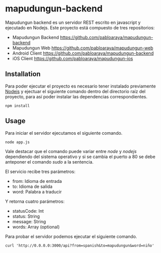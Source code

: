 # mapudungun-backend

Mapudungun backend es un servidor REST escrito en javascript y ejecutado en Nodejs. Este proyecto está compuesto de tres repositorios:
- Mapudungun Backend https://github.com/pabloaraya/mapudungun-backend
- Mapudungun Web https://github.com/pabloaraya/mapudungun-web
- Android Client https://github.com/pabloaraya/mapudungun-backend
- iOS Client https://github.com/pabloaraya/mapudungun-ios

## Installation
Para poder ejecutar el proyecto es necesario tener instalado previamente [Nodejs](https://nodejs.org/) y ejectuar el siguiente comando dentro del directorio raíz del proyecto, para así poder instalar las dependencias correspondientes.
```
npm install
```

## Usage
Para iniciar el servidor ejecutamos el siguiente comando.
```
node app.js
```

Vale destacar que el comando puede variar entre *node* y *nodejs* dependiendo del sistema operativo y si se cambia el puerto a 80 se debe anteponer el comando *sudo* a la sentencia.

El servicio recibe tres parámetros:
- from: Idioma de entrada
- to: Idioma de salida
- word: Palabra a traducir

Y retorna cuatro parámetros:
- statusCode: Int
- status: String
- message: String
- words: Array (optional)

Para probar el servidor podemos ejecutar el siguiente comando.
```
curl 'http://0.0.0.0:3000/api?from=spanish&to=mapudungun&word=niño'
```
